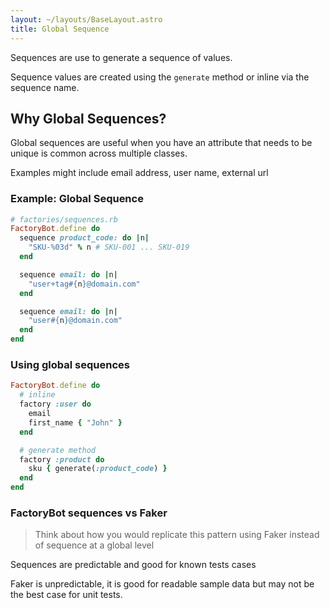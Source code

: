 ```yaml
---
layout: ~/layouts/BaseLayout.astro
title: Global Sequence
---
```


Sequences are use to generate a sequence of values.

Sequence values are created using the `generate` method or inline via the sequence name.

## Why Global Sequences?

Global sequences are useful when you have an attribute that needs to be unique is common across multiple classes.

Examples might include email address, user name, external url

### Example: Global Sequence

```ruby
# factories/sequences.rb
FactoryBot.define do
  sequence product_code: do |n|
    "SKU-%03d" % n # SKU-001 ... SKU-019
  end

  sequence email: do |n|
    "user+tag#{n}@domain.com"
  end

  sequence email: do |n|
    "user#{n}@domain.com"
  end
end
```

### Using global sequences

```ruby
FactoryBot.define do
  # inline
  factory :user do
    email
    first_name { "John" }
  end

  # generate method
  factory :product do
    sku { generate(:product_code) }
  end
end
```

### FactoryBot sequences vs Faker

> Think about how you would replicate this pattern using Faker instead of sequence at a global level

Sequences are predictable and good for known tests cases

Faker is unpredictable, it is good for readable sample data but may not be the best case for unit tests.

